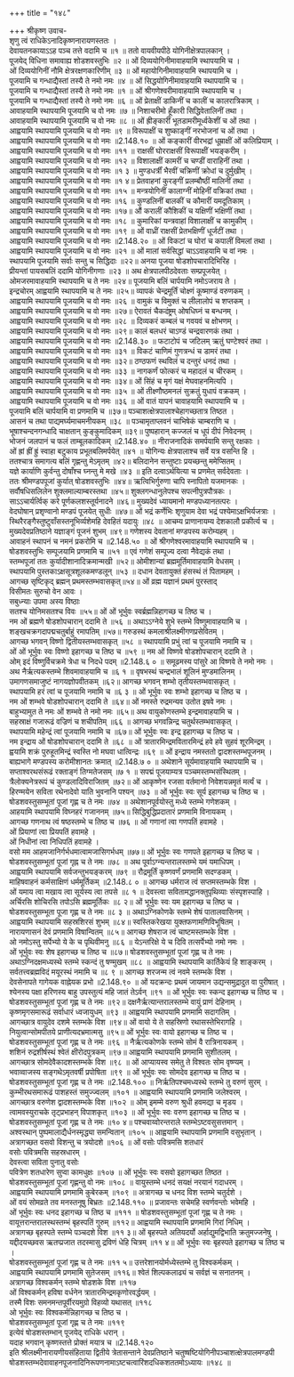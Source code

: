 +++
title = "१४८"

+++
श्रीकृष्ण उवाच-  
शृणु त्वं राधिकेऽनादिकृष्णनारायणस्ततः ।  
देवायतनकायाऽऽह पञ्च तत्ते वदामि च ॥१ ॥
ततो वायवीयपीठे योगिनीक्षेत्रपालकान् ।  
पूजयेद् विधिना समावाह्य शोडशवस्तुभिः ॥२ ॥
ओं दिव्ययोगिनीमावाहयामि स्थापयामि च ।  
ओं दिव्ययोगिनीं नौमि क्षेत्ररक्षणकारिणीम् ॥३ ॥
ओं महायोगिनीमावाहयामि स्थापयामि च ।  
पूजयामि च गन्धाद्यैस्तां तस्यै ते नमो नमः ॥४ ॥
ओं सिद्धयोगिनीमावाहयामि स्थापयामि च ।  
पूजयामि च गन्धाद्यैस्तां तस्यै ते नमो नमः ॥१ ॥
ओं श्रीगणेश्वरीमावाहयामि स्थापयामि च ।  
पूजयामि च गन्धाद्यैस्तां तस्यै ते नमो नमः ॥६ ॥
ओं प्रेताक्षीं डाकिनीं च कालीं च कालरात्रिकाम् ।  
आवाहयामि स्थापयामि पूजयामि च वो नमः ॥७ ॥
निशाचरीमो हूँकारी सिद्धिवेतालिनीं तथा ।  
आवाहयामि स्थापयामि पूजयामि च वो नमः ॥८ ॥
ओं ह्रीङ्कारीं भूतडामरीमूर्ध्वकेशीं च ओं तथा ।  
आह्वयामि स्थापयामि पूजयामि च वो नमः ॥९ ॥
विरूपाक्षीं च शुष्काङ्गीं नरभोजनां च ओं तथा ।  
आह्वयामि स्थापयामि पूजयामि च वो नमः ॥2.148.१० ॥
ओं कङ्कारीं वीरभद्रां धूम्राक्षीं ओं कलिप्रियाम् ।  
आह्वयामि स्थापयामि पूजयामि च वो नमः ॥११ ॥
राक्षसीं घोरराक्षसीं विरूपाक्षीं भयङ्करीम् ।  
आह्वयामि स्थापयामि पूजयामि च वो नमः ॥१२ ॥
विशालाक्षीं कामरीं च चण्डीं वाराहिनीं तथा ।  
आह्वयामि स्थापयामि पूजयामि च वो नमः ॥१ ३ ॥
मुण्डधर्त्रीं भैरवीं चक्रिणीं क्रोधां च दुर्मुखीम् ।  
आह्वयामि स्थापयामि पूजयामि च वो नमः ॥१ ४॥
प्रेतवाहनां कुरङ्गीं प्रलम्बौष्ठीं मालिनीं तथा ।  
आह्वयामि स्थापयामि पूजयामि च वो नमः ॥१५ ॥
मन्त्रयोगिनीं कालाग्नीं मोहिनीं वक्रिकां तथा ।  
आह्वयामि स्थापयामि पूजयामि च वो नमः ॥१६ ॥
कुण्डलिनीं बालकीं च कौमारीं यमदूतिकाम् ।  
आह्वयामि स्थापयामि पूजयामि च वो नमः ॥१७॥
औं करालीं कौशिकीं च यक्षिणीं भक्षिणीं तथा ।  
आह्वयामि स्थापयामि पूजयामि च वो नमः ॥१८ ॥
कुमारिकां यन्त्रवाहां विशालाक्षीं च कामुकीम् ।  
आह्वयामि स्थापयामि पूजयामि च वो नमः ॥१९ ॥
ओं वाध्रीं राक्षसीं प्रेतभक्षिणीं धूर्जटीं तथा ।  
आह्वयामि स्थापयामि पूजयामि च वो नमः ॥2.148.२० ॥
ओं विकटां च घोरां च कपालीं विमलां तथा ।  
आह्वयामि स्थापयामि पूजयामि च वो नमः ॥२१ ॥
ओं मालां सर्वसिद्धां चाऽऽवाहयामि च वां नमः ।  
स्थापयामि पूजयामि सर्वाः सन्तु च सिद्धिदाः ॥२२॥
अनया पूजया षोडशोपचारादिभिरिह ।  
प्रीयन्तां पायसबलिं ददामि योगिनीगणाः ॥२३ ॥
अथ क्षेत्रपालपीठदेवताः सम्प्रपूजयेत् ।  
ओमजरमावाहयामि स्थापयामि च ते नमः ॥२४॥
पूजयामि बलिं चार्पयामि नमोऽजराय ते ।  
इन्द्रचोरम् आह्वयामि स्थापयामि च ते नमः ॥२५॥
व्यापकं चेन्द्रमूर्तिं चोक्ष्णं कूष्माण्डं वरुणकम् ।  
आह्वयामि स्थापयामि पूजयामि च वो नमः ॥२६ ॥
वामुकं च विमुक्तं च लीलालोपं च शप्तकम् ।  
आह्वयामि स्थापयामि पूजयामि च वो नमः ॥२७॥
ऐरावतं चैकदंष्ट्रम् ओषधिघ्नं च बन्धनम् ।  
आह्वयामि स्थापयामि पूजयामि च वो नमः ॥२८ ॥
दिव्यकरं कम्बलं च गवयवं च क्षोभणम् ।  
आह्वयामि स्थापयामि पूजयामि च वो नमः ॥२९॥
कालं बलधरं चाऽण्डं चन्द्रवारणकं तथा ।  
आह्वयामि स्थापयामि पूजयामि च वो नमः ॥2.148.३० ॥
फटाटोपं च जटिलम् ऋतुं घण्टेश्वरं तथा ।  
आह्वयामि स्थापयामि पूजयामि च वो नमः ॥३१ ॥
विकटं चाणिमं गुणत्रन्धं च डामरं तथा ।  
आह्वयामि स्थापयामि पूजयामि च वो नमः ॥३२॥
ठण्ठफणं स्थविलं च दन्तुरं धनदं तथा ।  
आह्वयामि स्थापयामि पूजयामि च वो नमः ॥३३ ॥
नागकर्णं फोत्करं च महादलं च चीरकम् ।  
आह्वयामि स्थापयामि पूजयामि च वो नमः ॥३४॥
ओं सिंहं च मृगं यक्षं मेघवाहनमित्यपि ।  
आह्वयामि स्थापयामि पूजयामि च वो नमः ॥३५ ॥
ओं तीक्ष्णौष्ठमनलं सुक्रतुं युधापं वक्रकम् ।  
आह्वयामि स्थापयामि पूजयामि च वो नमः ॥३६ ॥
ओं वातं यापनं चावाहयामि स्थापयामि च ।  
पूजयामि बलिं चार्पयामि वा प्रणमामि च ॥३७॥
पञ्चाशत्क्षेत्रपालाश्चेहागच्छतात्र तिष्ठत ।  
आसनं च तथा पाद्यमर्घ्यमाचमनीयकम् ॥३८ ॥
पञ्चामृताप्लवनं चाभिषेकं चाम्बराणि च ।  
भूषाश्चन्दनगन्धादि चाक्षतान् कुङ्कुमादिकम् ॥३९॥
पुष्पहारान् कज्जलं च धूपं दीपं निवेदनम् ।  
भोजनं जलपानं च फलं ताम्बूलकादिकम् ॥2.148.४० ॥
नीराजनादिकं समर्पयामि सन्तु रक्षकाः ।  
ओं ह्रां ह्रीं ह्रुं स्वाहा बटुकाय प्रभूतबलिमर्पयेत् ॥४१ ॥
योगिन्यः क्षेत्रपालाश्च सर्वे यत्र वसन्ति हि ।  
ततश्चात्र समागत्य बलिं गृह्णन्तु मेऽमृतम् ॥४२॥
बलिदानेन सन्तुष्टाः प्रयच्छन्तु ममेप्सितम् ।  
यज्ञे कार्याणि कुर्वन्तु दोषाँश्च घ्नन्तु मे मखे ॥४३ ॥
इति दत्वाऽर्थयित्या च प्रणमेत् सर्वदेवताः ।  
ततः श्रीमण्डपपूजां कुर्यात् षोडशवस्तुभिः ॥४४॥
ऋत्विभिर्गुरुणा चापि स्नापितो यजमानकः ।  
सर्वौषधिसलिलेन शुक्लमाल्याम्बरस्तथा ॥४५॥
शुक्लगन्धानुलेपश्च सपत्नीपुत्रपौत्रकः ।  
साऽऽचार्यर्त्विक् करे पूर्णकलशस्तूर्यनादने ॥४६॥
मुख्यदेवं ध्यायमानो मण्डपध्यानतत्परः ।  
वेदघोषान् प्रशृण्वानो मण्डपं पूजयेत् सुधीः ॥४७॥
ओं भद्रं कर्णेभिः शृणुयाम देवा भद्रं पश्येमाऽक्षभिर्यजत्राः ।  
स्थिरैरङ्गैस्तुष्टुवाँसस्तनूभिर्व्यशेमहि देवहितं यदायुः ॥४८ ॥
आचम्य प्राणानायम्य देशकालौ प्रकीर्त्य च ।  
मुख्यदेवप्रतिष्ठाने यज्ञाङ्गं पूजनं शुभम् ॥४९॥
गणेशस्य देवतानां मण्डपस्य करोम्यहम् ।  
आवाहनं स्थापनं च नमनं प्रकरोमि च ॥2.148.५० ॥
ओं श्रीगणेश्वरमावाहयामि स्थापयामि च ।  
षोडशवस्तुभिः सम्पूजयामि प्रणमामि च ॥५१ ॥
एवं गणेशं सम्पूज्य दत्वा नैवेद्यकं तथा ।  
स्तम्भपूजां ततः कुर्यादीशानादिक्रमान्मखी ॥५२॥
ओमीशान्यां ब्रह्ममूर्तिमावाहयामि वेधसम् ।  
स्थापयामि पुस्तकाऽक्षसूत्रशूलकमण्डलून् ॥५३ ॥
दधान देवतायुक्तं हंसस्थं तं पितामहम् ।  
आगच्छ सृष्टिकृद् ब्रह्मन् प्रथमस्तम्भवासकृत्॥५४॥
ओं व्रह्म यज्ञानं प्रथमं पुरस्ताद्  
विसीमतः सुरुचो वेन आवः ।  
सबुध्न्याः उपमा अस्य विष्ठाः  
सतश्च योनिमसतश्च विवः ॥५५॥
ओं ओं भूर्भुवः स्वर्ब्रह्मन्निहागच्छ च तिष्ठ च ।  
नम ओं ब्रह्मणे षोडशोपचारान् ददामि ते ॥५६ ॥
अथाऽऽग्नेये शुभे स्तम्भे विष्णुमावाहयामि च ।  
शङ्खचक्रगदापद्मचतुर्बाहुं रमापतिम् ॥५७॥
गरुडस्थं कमलाश्रीलक्ष्मीगणप्रसेवितम् ।  
आगच्छ भगवन् विष्णो द्वितीयस्तम्भवासकृत् ॥५८ ॥
स्थापयामि प्रभुं त्वां च पूजयामि नमामि च ।  
ओं ओं भूर्भुवः स्वः विष्णो इहागच्छ च तिष्ठ च ॥५९ ॥
नम ओं विष्णवे षोडशोपचारान् ददामि ते ।  
ओम् इदं विष्णुर्विचक्रमे त्रेधा च निदधे पदम् ॥2.148.६ ० ॥
समूढमस्य पांसुरे आ विष्णवे ते नमो नमः ।  
अथ नैर्ऋत्यकस्तम्भे शिवमावाहयामि च ॥६ १ ॥
वृषभस्थं चन्द्रभालं शूलिनं मुण्डमालिनम् ।  
उमागणसमाजुष्टं नागयज्ञोपवीतकम् ॥६२॥
आगच्छ भगवन् शम्भो तृतीयस्तम्भवासकृत् ।  
स्थापयामि हरं त्वां च पूजयामि नमामि च ॥६ ३ ॥
ओं भूर्भुवः स्वः शम्भो इहागच्छ च तिष्ठ च ।  
नम ओं शम्भवे षोडशोपचारान् ददामि ते ॥६४॥
ओं नमस्ते रुद्रमन्यव उतोत इषवे नमः ।  
बाहुभ्यामुत ते नमः ओं शम्भवे ते नमो नमः ॥६५॥
अथ वायुकोणस्तम्भे इन्द्रमावाहयामि च ।  
सहस्राक्षं गजारूढं वज्रिणं च शचीपतिम् ॥६६ ॥
आगच्छ भगवन्निन्द्र चतुर्थस्तम्भवासकृत् ।  
स्थापयामि महेन्द्रं त्वां पूजयामि नमामि च ॥६७॥
ओं भूर्भुवः स्वः इन्द्र इहागच्छ च तिष्ठ च ।  
नम इन्द्राय ओं षोडशोपचारान् ददामि ते ॥६८ ॥
ओं त्रातारमिन्द्रमवितारमिन्द्रं हवे हवे सुहवं शूरमिन्द्रम् ।  
ह्वयामि शक्रं पुरुहूतमिन्द्रं स्वस्ति नो मघवा धात्विन्द्रः ॥६९ ॥
ओं इन्द्राय नमस्ततो द्वादशस्तम्भपूजनम् ।  
बाह्यभागे मण्डपस्य करोमीशानतः क्रमात् ॥2.148.७ ० ॥
अथेशाने सूर्यमावाहयामि स्थापयामि च ।  
सप्ताश्वरथसंरूढं रक्ताङ्गं तिग्मतेजसम् ॥७ १ ॥
सपद्मं पूजयाम्यत्र पञ्चमस्तम्भसंस्थितम् ।  
त्रैलोक्यनेत्ररूपं चं कुण्डलादिविराजितम् ॥७२॥
ओं आकृष्णेन रजसा वर्तमानो निवेशयन्नमृतं मर्त्यं च ।  
हिरण्मयेन सविता रथेनादेवो याति भुवनानि पश्यन् ॥७३ ॥
ओं भूर्भुवः स्वः सूर्य इहागच्छ च तिष्ठ च ।  
षोडशवस्तुसम्भूतां पूजां गृह्ण च ते नमः ॥७४ ॥
अथेशानपूर्वयोस्तु मध्ये स्तम्भे गणेशकम् ।  
आहयामि स्थापयामि विघ्नहरं गजाननम् ॥७५॥
सिद्धिबुद्धिप्रदातारं प्रणमामि विनायकम् ।  
आगच्छ गणनाथ त्वं षष्ठस्तम्भे च तिष्ठ च ॥७६ ॥
ओं गणानां त्वा गणपतिं हवामहे ।  
ओं प्रियाणां त्वा प्रियपतिं हवामहे ।  
ओं निधीनां त्वा निधिपतिं हवामहे ।  
वसो मम आहमजानिर्गर्भधमात्वामजासिगर्भधम् ॥७७॥
ओं भूर्भुवः स्वः गणपते इहागच्छ च तिष्ठ च ।  
षोडशवस्तुसम्भूतां पूजां गृह्न च ते नमः ॥७८ ॥
अथ पूर्वाऽग्न्यन्तरालस्तम्भे यमं यमाधिपम् ।  
आह्वयामि स्थापयामि सर्वजन्तुभयङ्करम् ॥७९ ॥
रौद्रमूर्तिं कृष्णवर्णं प्रणमामि सदण्डकम् ।  
माहिषवाहनं कर्मसाक्षिणं धर्ममूर्तिकम् ॥2.148.८ ० ॥
आगच्छ धर्मराज त्वं सप्तमस्तम्भके विश ।  
ओं यमाय त्वा मखाय त्वा सूर्यस्य त्वा तपसे ॥८ १ ॥
देवस्त्वा सवितामद्धानक्तुपृथिव्याः संस्पृशस्पाहि ।  
अर्चिरसि शोचिरसि तपोऽसि ब्रह्ममूर्तिकः ॥८ २॥
ओं भूर्भुवः स्वः यम इहागच्छ च तिष्ठ च ।  
षोडशवस्तुसम्भूता पूजा गृह्ण च ते नमः ॥८ ३ ॥
अथाऽग्निकोणके स्तम्भे शेषं पातालवासिनम् ।  
आह्वयामि स्थापयामि सहस्रशिरसं शुभम् ॥८४॥
स्वस्तिकरेखया युक्तफणामणिविभूषितम् ।  
नारायणासनं देवं प्रणमामि विषान्वितम् ॥८५॥
आगच्छ शेषराज त्वं चाष्टमस्तम्भके विश ।  
ओ नमोऽस्तु सर्पेभ्यो ये के च पृथिवीमनु ॥८६ ॥
येऽन्तरिक्षे ये च दिवि तत्सर्पेभ्यो नमो नमः ।  
ओं भूर्भुवः स्वः शेष इहागच्छ च तिष्ठ च ॥८७॥
षोडशवस्तुसम्भूतां पूजां गृह्ण च ते नमः ।  
अथाऽग्निदक्षमध्यस्थे स्तम्भे स्कन्दं तु षण्मुखम् ॥८८ ॥
आह्वयामि स्थापयामि कार्तिकेयं हि शाङ्करम् ।  
सर्वतत्त्वब्रह्मविदं मयूरस्थं नमामि च ॥८ ९ ॥
आगच्छ शरजन्म त्वं नवमे स्तम्भके विश ।  
देवसेनापते गागेयक वाह्नेयक प्रभो ॥2.148.९० ॥
ओं यदक्रन्दः प्रथमं जायमान उद्यन्समुद्रादुत वा पुरीषात् ।  
श्येनस्य पक्षा हरिणस्य बाहु उपस्तुत्यं महि जातं तेऽर्वन् ॥९१ ॥
ओं भूर्भुवः स्वः स्कन्द इहागच्छ च तिष्ठ च ।  
षोडशवस्तुसम्भूतां पूजां गृह्ण च ते नमः ॥९२॥
दक्षनैर्ऋत्यान्तरालस्तम्भे वायुं प्राणं देहिनाम् ।  
कृष्णमृगसमारूढं सर्वाधारं ध्वजायुधम् ॥९३ ॥
आह्वयामि स्थापयामि प्रणमामि सदागतिम् ।  
आगच्छात्र वायुदेव दशमे स्तम्भके विश ॥९४॥
ओं वायो ये ते सहस्रिणो रथासस्तेभिरागहि ।  
नियुत्वान्सोमपीतये प्राणीत्यदभ्रमात्मसु ॥९५॥
ओं भूर्भुवः स्वः वायो इहागच्छ च तिष्ठ च ।  
षोडशवस्तुसम्भूतां पूजां गृह्ण च ते नमः ॥९६ ॥
नैर्ऋत्यकोणके स्तम्भे सोमं वै रात्रिनायकम् ।  
शशिनं रुद्रशीर्षस्थं श्वेतं क्षीरोदपुत्रकम् ॥९७॥
आह्वयामि स्थापयामि प्रणमामि सुशीतलम् ।  
आगच्छात्र सोमदेवैकादशस्तम्भके विश ॥९८ ॥
ओं आप्यायस्व समेतु ते विश्वतः सोम वृष्ण्यम् ।  
भवाव्वाजस्य सङ्गथेऽमृतवर्षी प्रपोषिता ॥९९ ॥
ओं भूर्भुवः स्वः सोमदेव इहागच्छ च तिष्ठ च ।  
षोडशवस्तुसम्भूतां पूजां गृह्ण च ते नमः ॥2.148.१०० ॥
निर्ऋतिपश्चमध्यस्थे स्तम्भे तु वरुणं सुरम् ।  
कुम्भीरथसमारूढं पाशहस्तं समुज्ज्वलम् ॥१०१ ॥
आह्वयामि स्थापयामि प्रणमामि जलेश्वरम् ।  
आगच्छात्र वरुणेश द्वादशस्तम्भके विश ॥१०२ ॥
ओम् इमम्मे वरुण श्रुधी हवमद्या च मृडय ।  
त्वामवस्युराचके तृट्प्रभाहन् विपाशकृत् ॥१०३ ॥
ओं भूर्भुवः स्वः वरुण इहागच्छ च तिष्ठ च ।  
षोडशवस्तुसम्भूतां पूजां गृह्ण च ते नमः ॥१० ४॥
पश्चवाय्वोरन्तराले स्तम्भेऽष्टवसुसत्तमान् ।  
अश्वस्थान् पुष्पमालाद्यैर्धनस्मृद्ध्या समन्वितान् ॥१०५ ॥
आह्वयामि स्थापयामि प्रणमामि वसुभृतान् ।  
अत्रागच्छत वसवो विशन्तु च त्रयोदशे ॥१०६ ॥
ओं वसोः पवित्रमसि शतधारं  
वसोः पवित्रमसि सहस्रधारम् ।  
देवस्त्वा सविता पुनातु वसोः  
पवित्रेण शतधारेण सुप्वा कामधुक्षः ॥१०७ ॥
ओं भूर्भुवः स्वः वसवो इहागच्छत तिष्ठत ।  
षोडशवस्तुसम्भूतां पूजां गृह्णन्तु वो नमः ॥१०८ ॥
वायुस्तम्भे धनदं सयक्षं नरयानं गदाधरम् ।  
आह्वयामि स्थापयामि प्रणमामि कुबेरकम् ॥१०९ ॥
अत्रागच्छ च धनद विश स्तम्भे चतुर्दशे ।  
ओं वयं सोमव्रते तव मनस्तनूषु बिभ्रतः ॥2.148.११० ॥
प्रजावन्तः सचेमहि स्वर्णवन्तोः भवेमहि ।  
ओं भूर्भुवः स्वः धनद इहागच्छ च तिष्ठ च ॥१११ ॥
षोडशवस्तुसम्भूतां पूजां गृह्ण च ते नमः ।  
वायूत्तरान्तरालस्थस्तम्भं बृहस्पतिं गुरुम् ॥११२॥
आह्वयामि स्थापयामि प्रणमामि गिरां निधिम् ।  
अत्रागच्छ बृहस्पते स्तम्भे पञ्चदशे विश ॥११ ३॥
ओं बृहस्पते अतियदर्यो अर्हाद्युमद्विभाति क्रतुमज्जनेषु ।  
यद्दीदयच्छवस ऋतप्प्रजात तदस्मासु द्रविणं धेहि चित्रम् ॥११ ४॥
ओं भूर्भुवः स्वः बृहस्पते इहागच्छ च तिष्ठ च ।  
षोडशवस्तुसम्भूतां पूजां गृह्ण च ते नमः ॥११ ५॥
उत्तरेशानयोर्मध्येस्तम्भे तु विश्वकर्मकम् ।  
आह्वयामि स्थापयामि प्रणमामि सुतेजसम् ॥११६॥
श्वेतं शिल्पकलाढ्यं च सर्वज्ञं च सनातनम् ।  
अत्रागच्छ विश्वकर्मन् स्तम्भे षोडशके विश ॥११७  
ओं विश्वकर्मन् हविषा वर्धनेन त्रातारमिन्द्रमकृणोरवर्द्धयम् ।  
तस्मै विशः समनमन्तपूर्वीरयमुग्रो विहव्यो यथासत् ॥११८  
ओ भूर्भुवः स्वः विश्वकर्मन्निहागच्छ च तिष्ठ च ।  
षोडशवस्तुसम्भूतां पूजां गृह्ण च ते नमः ॥११९  
इत्येवं षोडशस्तम्भान् पूजयेद् राधिके धरान् ।  
यदाह भगवान् कृष्णस्तत्ते प्रोक्तं मयात्र च ॥2.148.१२०  
इति श्रीलक्ष्मीनारायणीयसंहिताया द्वितीये त्रेतासन्ताने देवप्रतिष्ठाने चतुष्षष्टियोगिनीपञ्चाशत्क्षेत्रपालमण्डपी षोडशस्तम्भदेवावाहनपूजनादिनिरूपणनामाऽष्टचत्वारिंशदधिकशततमोऽध्यायः ॥१४८ ॥
    
